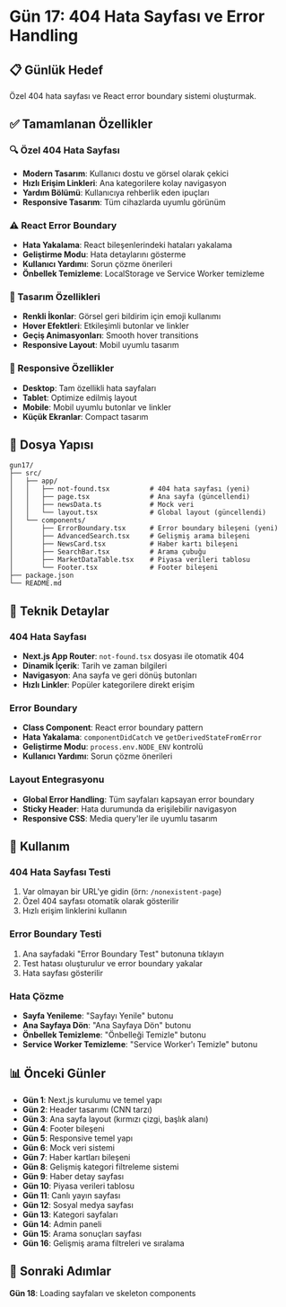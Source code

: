 # Gün 17: 404 Hata Sayfası ve Error Handling

## 📋 Günlük Hedef
Özel 404 hata sayfası ve React error boundary sistemi oluşturmak.

## ✅ Tamamlanan Özellikler

### 🔍 Özel 404 Hata Sayfası
- **Modern Tasarım**: Kullanıcı dostu ve görsel olarak çekici
- **Hızlı Erişim Linkleri**: Ana kategorilere kolay navigasyon
- **Yardım Bölümü**: Kullanıcıya rehberlik eden ipuçları
- **Responsive Tasarım**: Tüm cihazlarda uyumlu görünüm

### ⚠️ React Error Boundary
- **Hata Yakalama**: React bileşenlerindeki hataları yakalama
- **Geliştirme Modu**: Hata detaylarını gösterme
- **Kullanıcı Yardımı**: Sorun çözme önerileri
- **Önbellek Temizleme**: LocalStorage ve Service Worker temizleme

### 🎨 Tasarım Özellikleri
- **Renkli İkonlar**: Görsel geri bildirim için emoji kullanımı
- **Hover Efektleri**: Etkileşimli butonlar ve linkler
- **Geçiş Animasyonları**: Smooth hover transitions
- **Responsive Layout**: Mobil uyumlu tasarım

### 📱 Responsive Özellikler
- **Desktop**: Tam özellikli hata sayfaları
- **Tablet**: Optimize edilmiş layout
- **Mobile**: Mobil uyumlu butonlar ve linkler
- **Küçük Ekranlar**: Compact tasarım

## 📁 Dosya Yapısı

```
gun17/
├── src/
│   ├── app/
│   │   ├── not-found.tsx          # 404 hata sayfası (yeni)
│   │   ├── page.tsx               # Ana sayfa (güncellendi)
│   │   ├── newsData.ts            # Mock veri
│   │   └── layout.tsx             # Global layout (güncellendi)
│   └── components/
│       ├── ErrorBoundary.tsx      # Error boundary bileşeni (yeni)
│       ├── AdvancedSearch.tsx     # Gelişmiş arama bileşeni
│       ├── NewsCard.tsx           # Haber kartı bileşeni
│       ├── SearchBar.tsx          # Arama çubuğu
│       ├── MarketDataTable.tsx    # Piyasa verileri tablosu
│       └── Footer.tsx             # Footer bileşeni
├── package.json
└── README.md
```

## 🔧 Teknik Detaylar

### 404 Hata Sayfası
- **Next.js App Router**: `not-found.tsx` dosyası ile otomatik 404
- **Dinamik İçerik**: Tarih ve zaman bilgileri
- **Navigasyon**: Ana sayfa ve geri dönüş butonları
- **Hızlı Linkler**: Popüler kategorilere direkt erişim

### Error Boundary
- **Class Component**: React error boundary pattern
- **Hata Yakalama**: `componentDidCatch` ve `getDerivedStateFromError`
- **Geliştirme Modu**: `process.env.NODE_ENV` kontrolü
- **Kullanıcı Yardımı**: Sorun çözme önerileri

### Layout Entegrasyonu
- **Global Error Handling**: Tüm sayfaları kapsayan error boundary
- **Sticky Header**: Hata durumunda da erişilebilir navigasyon
- **Responsive CSS**: Media query'ler ile uyumlu tasarım

## 🚀 Kullanım

### 404 Hata Sayfası Testi
1. Var olmayan bir URL'ye gidin (örn: `/nonexistent-page`)
2. Özel 404 sayfası otomatik olarak gösterilir
3. Hızlı erişim linklerini kullanın

### Error Boundary Testi
1. Ana sayfadaki "Error Boundary Test" butonuna tıklayın
2. Test hatası oluşturulur ve error boundary yakalar
3. Hata sayfası gösterilir

### Hata Çözme
- **Sayfa Yenileme**: "Sayfayı Yenile" butonu
- **Ana Sayfaya Dön**: "Ana Sayfaya Dön" butonu
- **Önbellek Temizleme**: "Önbelleği Temizle" butonu
- **Service Worker Temizleme**: "Service Worker'ı Temizle" butonu

## 📊 Önceki Günler

- **Gün 1**: Next.js kurulumu ve temel yapı
- **Gün 2**: Header tasarımı (CNN tarzı)
- **Gün 3**: Ana sayfa layout (kırmızı çizgi, başlık alanı)
- **Gün 4**: Footer bileşeni
- **Gün 5**: Responsive temel yapı
- **Gün 6**: Mock veri sistemi
- **Gün 7**: Haber kartları bileşeni
- **Gün 8**: Gelişmiş kategori filtreleme sistemi
- **Gün 9**: Haber detay sayfası
- **Gün 10**: Piyasa verileri tablosu
- **Gün 11**: Canlı yayın sayfası
- **Gün 12**: Sosyal medya sayfası
- **Gün 13**: Kategori sayfaları
- **Gün 14**: Admin paneli
- **Gün 15**: Arama sonuçları sayfası
- **Gün 16**: Gelişmiş arama filtreleri ve sıralama

## 🎯 Sonraki Adımlar

**Gün 18**: Loading sayfaları ve skeleton components
